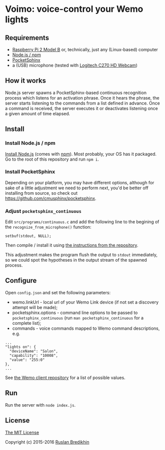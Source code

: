 # Voimo: voice-control your Wemo lights

## Requirements

* [Raspberry Pi 2 Model B](https://www.raspberrypi.org) or, technically, just any (Linux-based) computer
* [Node.js / npm](https://nodejs.org/en/)
* [PocketSphinx](https://github.com/cmusphinx/pocketsphinx)
* a (USB) microphone (tested with [Logitech C270 HD Webcam](https://www.amazon.ca/gp/product/B003SDDR74/))

## How it works

Node.js server spawns a PocketSphinx-based continuous recognition process which listens for an activation phrase.
Once it hears the phrase, the server starts listening to the commands from a list defined in advance. Once a command is
received, the server executes it or deactivates listening once a given amount of time elapsed.

## Install

### Install Node.js / npm

[Install Node.js](https://nodejs.org/en/download/) (comes with [npm](https://www.npmjs.com)). Most probably, your
OS has it packaged. Go to the root of this repository and run `npm i`.

### Install PocketSphinx

Depending on your platform, you may have different options, although for sake of a little adjustment we need to
perform next, you'd be better off installing from source, so check out https://github.com/cmusphinx/pocketsphinx.


### Adjust `pocketsphinx_continuous`

Edit `src/programs/continuous.c` and add the following line to the begining of the `recognize_from_microphone()` function:

```
setbuf(stdout, NULL);
```

Then compile / install it using
[the instructions from the repository](https://github.com/cmusphinx/pocketsphinx#linuxunix-installation).

This adjustment makes the program flush the output to `stdout` immediately, so we could spot the hypotheses in the
output stream of the spawned process.

## Configure

Open `config.json` and set the following parameters:

* wemo.linkUrl - local url of your Wemo Link device (if not set a discovery attempt will be made);
* pocketsphinx.options - command line options to be passed to `pocketsphinx_continuous` (run `man pocketsphinx_continuous`
for a complete list);
* commands - voice commands mapped to Wemo command descriptions, e.g.

```
...
"lights on": {
  "deviceName": "Salon",
  "capability": "10008",
  "value": "255:0"
},
...
```

See [the Wemo client repository](https://github.com/timonreinhard/wemo-client) for a list of possible values.

## Run

Run the server with `node index.js`.

## License

[The MIT License](http://opensource.org/licenses/MIT)

Copyright (c) 2015-2016 [Ruslan Bredikhin](http://ruslanbredikhin.com/)
